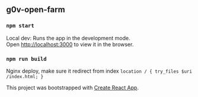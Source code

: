 ## g0v-open-farm

### `npm start`

Local dev:
Runs the app in the development mode.<br>
Open [http://localhost:3000](http://localhost:3000) to view it in the browser.

### `npm run build`

Nginx deploy, make sure it redirect from index
`location / { try_files $uri /index.html; }`

This project was bootstrapped with [Create React App](https://github.com/facebook/create-react-app).
